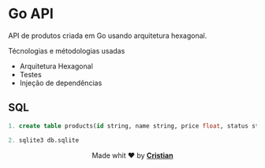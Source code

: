 # Go API

API de produtos criada em Go usando arquitetura hexagonal.

Técnologias e métodologias usadas

* Arquitetura Hexagonal
* Testes
* Injeção de dependências

## SQL

```sql
1. create table products(id string, name string, price float, status string);

2. sqlite3 db.sqlite
```

<p align="center">Made whit ❤️ by <strong><a href="https://bento.me/cmsdev" target="blank" >Cristian</></p></strong>